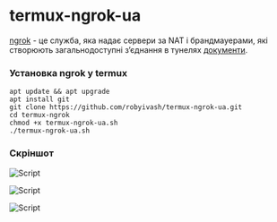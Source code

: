 # termux-ngrok-ua
[ngrok](https://ngrok.com/) - це служба, яка надає сервери за NAT і брандмауерами, які створюють загальнодоступні з’єднання в тунелях [документи](https://ngrok.com/docs).

### Установка ngrok у termux
```
apt update && apt upgrade
apt install git
git clone https://github.com/robyivash/termux-ngrok-ua.git
cd termux-ngrok
chmod +x termux-ngrok-ua.sh
./termux-ngrok-ua.sh
```
### Скріншот

<p align="centre">
<img src="https://i.imgur.com/86lzmIf.png" alt="Script">
</p>

<p align="centre">
<img src="https://i.imgur.com/sRb2y4P.png" alt="Script">
</p>

<p align="centre">
<img src="https://i.imgur.com/m80I9UB.png" alt="Script">
</p>



